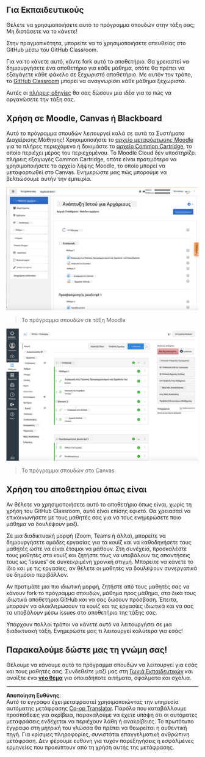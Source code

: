 <!--
CO_OP_TRANSLATOR_METADATA:
{
  "original_hash": "75cb51f7ca9ea0b097ef4a1287e9290c",
  "translation_date": "2025-08-26T21:24:13+00:00",
  "source_file": "for-teachers.md",
  "language_code": "el"
}
-->
## Για Εκπαιδευτικούς

Θέλετε να χρησιμοποιήσετε αυτό το πρόγραμμα σπουδών στην τάξη σας; Μη διστάσετε να το κάνετε!

Στην πραγματικότητα, μπορείτε να το χρησιμοποιήσετε απευθείας στο GitHub μέσω του GitHub Classroom.

Για να το κάνετε αυτό, κάντε fork αυτό το αποθετήριο. Θα χρειαστεί να δημιουργήσετε ένα αποθετήριο για κάθε μάθημα, οπότε θα πρέπει να εξαγάγετε κάθε φάκελο σε ξεχωριστό αποθετήριο. Με αυτόν τον τρόπο, το [GitHub Classroom](https://classroom.github.com/classrooms) μπορεί να αναγνωρίσει κάθε μάθημα ξεχωριστά.

Αυτές οι [πλήρεις οδηγίες](https://github.blog/2020-03-18-set-up-your-digital-classroom-with-github-classroom/) θα σας δώσουν μια ιδέα για το πώς να οργανώσετε την τάξη σας.

## Χρήση σε Moodle, Canvas ή Blackboard

Αυτό το πρόγραμμα σπουδών λειτουργεί καλά σε αυτά τα Συστήματα Διαχείρισης Μάθησης! Χρησιμοποιήστε το [αρχείο μεταφόρτωσης Moodle](../../../../../../../teaching-files/webdev-moodle.mbz) για το πλήρες περιεχόμενο ή δοκιμάστε το [αρχείο Common Cartridge](../../../../../../../teaching-files/webdev-common-cartridge.imscc), το οποίο περιέχει μέρος του περιεχομένου. Το Moodle Cloud δεν υποστηρίζει πλήρεις εξαγωγές Common Cartridge, οπότε είναι προτιμότερο να χρησιμοποιήσετε το αρχείο λήψης Moodle, το οποίο μπορεί να μεταφορτωθεί στο Canvas. Ενημερώστε μας πώς μπορούμε να βελτιώσουμε αυτήν την εμπειρία.

![Moodle](../../translated_images/moodle.94eb93d714a50cb2c97435b408017dee224348b61bc86203ffd43a4f4e57b95f.el.png)
> Το πρόγραμμα σπουδών σε τάξη Moodle

![Canvas](../../translated_images/canvas.fbd605ff8e5b8aff567d398528ce113db304446b90b9cad55c654de3fdfcda34.el.png)
> Το πρόγραμμα σπουδών στο Canvas

## Χρήση του αποθετηρίου όπως είναι

Αν θέλετε να χρησιμοποιήσετε αυτό το αποθετήριο όπως είναι, χωρίς τη χρήση του GitHub Classroom, αυτό είναι επίσης εφικτό. Θα χρειαστεί να επικοινωνήσετε με τους μαθητές σας για να τους ενημερώσετε ποιο μάθημα να δουλέψουν μαζί.

Σε μια διαδικτυακή μορφή (Zoom, Teams ή άλλο), μπορείτε να δημιουργήσετε ομάδες εργασίας για τα κουίζ και να καθοδηγήσετε τους μαθητές ώστε να είναι έτοιμοι να μάθουν. Στη συνέχεια, προσκαλέστε τους μαθητές στα κουίζ και ζητήστε τους να υποβάλουν τις απαντήσεις τους ως 'issues' σε συγκεκριμένη χρονική στιγμή. Μπορείτε να κάνετε το ίδιο και με τις εργασίες, αν θέλετε οι μαθητές να δουλέψουν συνεργατικά σε δημόσιο περιβάλλον.

Αν προτιμάτε μια πιο ιδιωτική μορφή, ζητήστε από τους μαθητές σας να κάνουν fork το πρόγραμμα σπουδών, μάθημα προς μάθημα, στα δικά τους ιδιωτικά αποθετήρια GitHub και να σας δώσουν πρόσβαση. Έπειτα, μπορούν να ολοκληρώσουν τα κουίζ και τις εργασίες ιδιωτικά και να σας τα υποβάλουν μέσω issues στο αποθετήριο της τάξης σας.

Υπάρχουν πολλοί τρόποι να κάνετε αυτό να λειτουργήσει σε μια διαδικτυακή τάξη. Ενημερώστε μας τι λειτουργεί καλύτερα για εσάς!

## Παρακαλούμε δώστε μας τη γνώμη σας!

Θέλουμε να κάνουμε αυτό το πρόγραμμα σπουδών να λειτουργεί για εσάς και τους μαθητές σας. Συνδεθείτε μαζί μας στη [Γωνιά Εκπαιδευτικών](https://github.com/microsoft/Web-Dev-For-Beginners/discussions/categories/teacher-corner) και ανοίξτε ένα [**νέο θέμα**](https://github.com/microsoft/Web-Dev-For-Beginners/issues/new/choose) για οποιαδήποτε αιτήματα, σφάλματα και σχόλια.

---

**Αποποίηση Ευθύνης**:  
Αυτό το έγγραφο έχει μεταφραστεί χρησιμοποιώντας την υπηρεσία αυτόματης μετάφρασης [Co-op Translator](https://github.com/Azure/co-op-translator). Παρόλο που καταβάλλουμε προσπάθειες για ακρίβεια, παρακαλούμε να έχετε υπόψη ότι οι αυτόματες μεταφράσεις ενδέχεται να περιέχουν λάθη ή ανακρίβειες. Το πρωτότυπο έγγραφο στη μητρική του γλώσσα θα πρέπει να θεωρείται η αυθεντική πηγή. Για κρίσιμες πληροφορίες, συνιστάται επαγγελματική ανθρώπινη μετάφραση. Δεν φέρουμε ευθύνη για τυχόν παρεξηγήσεις ή εσφαλμένες ερμηνείες που προκύπτουν από τη χρήση αυτής της μετάφρασης.